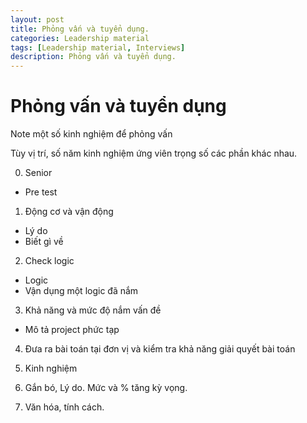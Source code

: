 ```yaml
---
layout: post
title: Phỏng vấn và tuyển dụng.
categories: Leadership material
tags: [Leadership material, Interviews]
description: Phỏng vấn và tuyển dụng.
--- 
```


# Phỏng vấn và tuyển dụng

Note một số kinh nghiệm để phỏng vấn

Tùy vị trí, số năm kinh nghiệm ứng viên trọng số các phần khác nhau.

0. Senior
- Pre test

1. Động cơ và vận động
- Lý do
- Biết gì về 

2. Check logic
- Logic
- Vận dụng một logic đã nắm

3. Khả năng và mức độ nắm vấn đề
- Mô tả project phức tạp

4. Đưa ra bài toán tại đơn vị và kiểm tra khả năng giải quyết bài toán

5. Kinh nghiệm 

6. Gắn bó, Lý do. Mức và % tăng kỳ vọng.

7. Văn hóa, tính cách.